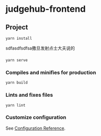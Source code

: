 # judgehub-frontend

## Project
```
yarn install
```
sdfasdfsdfsa撒旦发射点士大夫说的 
### 
```
yarn serve
```

### Compiles and minifies for production
```
yarn build
```

### Lints and fixes files
```
yarn lint
```

### Customize configuration
See [Configuration Reference](https://cli.vuejs.org/config/).
